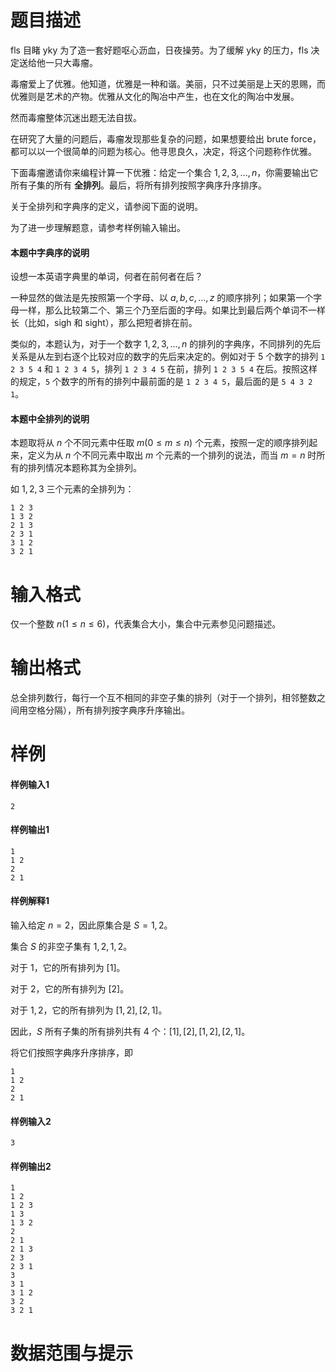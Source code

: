 
# 题目描述

fls 目睹 yky 为了造一套好题呕心沥血，日夜操劳。为了缓解 yky 的压力，fls 决定送给他一只大毒瘤。

毒瘤爱上了优雅。他知道，优雅是一种和谐。美丽，只不过美丽是上天的恩赐，而优雅则是艺术的产物。优雅从文化的陶冶中产生，也在文化的陶冶中发展。

然而毒瘤整体沉迷出题无法自拔。

在研究了大量的问题后，毒瘤发现那些复杂的问题，如果想要给出 brute force，都可以以一个很简单的问题为核心。他寻思良久，决定，将这个问题称作优雅。

下面毒瘤邀请你来编程计算一下优雅：给定一个集合 ${1,2,3,...,n}$，你需要输出它所有子集的所有 **全排列**。最后，将所有排列按照字典序升序排序。

关于全排列和字典序的定义，请参阅下面的说明。

为了进一步理解题意，请参考样例输入输出。

#### 本题中字典序的说明

设想一本英语字典里的单词，何者在前何者在后？

一种显然的做法是先按照第一个字母、以 $a,b,c,\ldots,z$ 的顺序排列；如果第一个字母一样，那么比较第二个、第三个乃至后面的字母。如果比到最后两个单词不一样长（比如，sigh 和 sight），那么把短者排在前。

类似的，本题认为，对于一个数字 $1,2,3,\ldots,n$ 的排列的字典序，不同排列的先后关系是从左到右逐个比较对应的数字的先后来决定的。例如对于 $5$ 个数字的排列 `1 2 3 5 4` 和 `1 2 3 4 5`，排列 `1 2 3 4 5` 在前，排列 `1 2 3 5 4` 在后。按照这样的规定，`5` 个数字的所有的排列中最前面的是 `1 2 3 4 5`，最后面的是 `5 4 3 2 1`。

#### 本题中全排列的说明

本题取将从 $n$ 个不同元素中任取 $m(0\leq m \leq n)$ 个元素，按照一定的顺序排列起来，定义为从 $n$ 个不同元素中取出 $m$ 个元素的一个排列的说法，而当 $m=n$ 时所有的排列情况本题称其为全排列。

如 $1,2,3$ 三个元素的全排列为：

``` plain
1 2 3
1 3 2
2 1 3
2 3 1
3 1 2
3 2 1
```



# 输入格式

仅一个整数 $n(1\leq n \leq 6)$，代表集合大小，集合中元素参见问题描述。

# 输出格式

总全排列数行，每行一个互不相同的非空子集的排列（对于一个排列，相邻整数之间用空格分隔），所有排列按字典序升序输出。

# 样例

#### 样例输入1

``` plain
2
```

#### 样例输出1

``` plain
1
1 2
2
2 1
```

#### 样例解释1

输入给定 $n=2$，因此原集合是 $S={1,2}$。

集合 $S$ 的非空子集有 ${1},{2},{1,2}$。

对于 ${1}$，它的所有排列为 $[1]$。

对于 ${2}$，它的所有排列为 $[2]$。

对于 ${1,2}$，它的所有排列为 $[1,2],[2,1]$。

因此，$S$ 所有子集的所有排列共有 $4$ 个：$[1],[2],[1,2],[2,1]$。

将它们按照字典序升序排序，即

``` plain
1
1 2
2
2 1
```

#### 样例输入2

``` plain
3
```

#### 样例输出2

``` plain
1 
1 2 
1 2 3 
1 3 
1 3 2 
2 
2 1 
2 1 3 
2 3 
2 3 1 
3 
3 1 
3 1 2 
3 2 
3 2 1 
```

# 数据范围与提示



